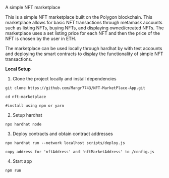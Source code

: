 A simple NFT marketplace

This is a simple NFT marketplace built on the Polygon blockchain. This marketplace allows for basic NFT transactions through metamask accounts such as listing NFTs, buying NFTs, and displaying owned/created NFTs. The marketplace uses a set listing price for each NFT and then the price of the NFT is chosen by the user in ETH.

The marketplace can be used locally through hardhat by with test accounts and deploying the smart contracts to display the functionality of simple NFT transactions.

**Local Setup**

1. Clone the project locally and install dependencies

``` 
git clone https://github.com/Mangr7743/NFT-MarketPlace-App.git

cd nft-marketplace

#install using npm or yarn
```

2. Setup hardhat

```
npx hardhat node
```

3. Deploy contracts and obtain contract addresses

```
npx hardhat run --network localhost scripts/deploy.js

copy address for 'nftAddress' and 'nftMarketAddress' to /config.js
```

4. Start app

```
npm run
```
